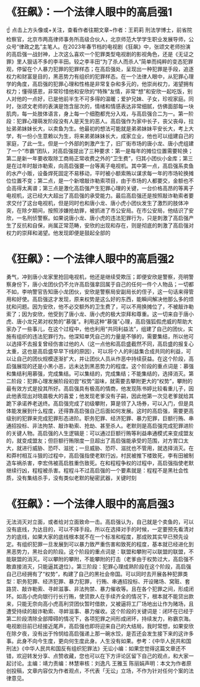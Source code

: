 # 《狂飙》：一个法律人眼中的高启强1

☝ 点击上方头像或+关注，查看作者往期文章~作者：王莉莉 刑法学博士，前省院检察官，北京市两高律师事务所高级合伙人，北京师范大学学生职业发展导师，公众号“律政之匙”主笔人。在2023年春节档的电视剧《狂飙》中，张颂文老师扮演的高启强一战封神，上次这么喜欢一个犯罪类型电视剧的影视角色，还是《无证之罪》里人狠话不多的李丰田。较之李丰田“为了杀人而杀人”简单而纯粹的变态犯罪观，停留在个人暴力犯罪的犯罪样态；在高启强处，呈现出一种犯罪是手段，追逐权力和财富是目的，黑恶势力有组织的犯罪样态。在一个法律人眼中，从犯罪心理学的角度，高启强的犯罪心理和性格是非常复杂和多元的，他崇尚权力，渴望拥有权力；懂得感恩，非常珍惜他和安欣的“特殊”友情，非常“想”和安欣一起吃饭，别人对他的一点好，已是他前半生不可多得的温暖；爱护兄妹、子女，珍视家庭。同时，张颂文老师的表演是饱含层次的，情绪和情感表达非常细腻，仿佛面部每一块肌肉，每一处肢体语言，身上每一个细胞都充分入戏，与高启强合二为一。第一阶段：犯罪心理萌发阶段没有人是天生的恶人。高启强作为家中长子，丧父丧母，拉扯弟弟妹妹长大，以卖鱼为生。他最初的想法可能就是弟弟妹妹平安长大，考上大学，有一份小生意赖以为生，将来弟弟妹妹长大，成家立业，他也可以组建自己的家庭，了此一生。但是一个外部的刺激产生了，旧厂街市场的唐小龙、唐小虎组建了一个“市霸”团队，对高启强提出了三种要求：第一是每年的摊位位置需要轮换；第二是新一年要收取除工商局正常收费之外的“卫生费”，归其小团伙小金库；第三是在过年时敲诈勒索，向高启强要一台等离子电视机。其中第一点，高启强系卖鱼的水产小贩，设备焊死固定不易移动，平时被小额索贿以谋求每一年的市场轮换摊位位置不变；第二点，是一个新增敲诈勒索项目，由于市场的人都要交，金额也不会高得太离谱；第三点是激化高启强产生犯罪心理的关键，一台价格高昂的等离子电视机，这已经大大超出了高启强的承受能力。最后高启强还是按照敲诈勒索者要求交付了这台电视机，但是同时也和唐小龙、唐小虎小团伙发生了激烈的肢体冲突，在除夕期间，按照涉嫌抢劫罪，被抓进了市公安局。在市公安局，他结识了安欣，一名刑侦警察。如果说唐小龙、唐小虎的违法犯罪行为，只是刺激了高启强产生了反抗和自保，尚属正常范畴，安欣的出现和存在，则是彻底的刺激了高启强对权力的崇拜和渴望。他发现即便是鼓起全部的

# 《狂飙》：一个法律人眼中的高启强2

勇气，冲到唐小龙家里抢回电视机，他还是继续受欺压；即便安欣是警察，亮明警察身份下，唐小龙团伙仍不允许高启强拿回属于自己的任何一件个人物品；一切都不如，李响警官告知唐小龙团伙，安欣是警察局安副局长的侄子，这一句话来得管用和好使。高启强这才发现，原来权势是这么好的东西，能瞬间解决他那么多的烦扰和问题。因为安欣，他不必交额外的卫生费了，可以不用换摊位了，不被敲诈勒索了；因为安欣，他受到了唐小龙、唐小虎的极大崇拜和尊重。这一切来自于唐小虎、唐小龙兄弟对权势的“慕强”。利用这种“慕强”心理，高启强狐假虎威的帮助大家办了一些事儿，在这个过程中，他也利用“共同利益法”，组建了自己的团伙，实施有组织的违法犯罪行为。他深知单凭自己的力量是不够的，需要集结，所以他可以选择不去报复曾经伤害过他的人（这一点他和高启盛截然不同，高启盛的报复心太重，这也是高启盛早早下线的原因），可以将个人的利益集合成共同的利益，可以让自己的团伙规模逐渐扩大，并让团伙人员从作恶中持续获益。在这个阶段，高启强展现的还是小黑小恶，远未达到黑恶势力的程度。这个阶段的重点词是：慕强和集结利用慕强，完成集结。可以集结的，完成集结；不能集结的，选择消灭。第二阶段：犯罪心理发展阶段初尝“权势”滋味，就需要去攀附更大的“权势”，攀附的最有效方式是投其所好。高启强具有极高的情商，他发现陈书婷比较看重儿子，因此他表现出对晓晨极大的喜爱；他发现老爹没有子嗣，因此他第一次见老爹就给其跪下承诺养老送终。高启强完成了初级攀附，算是领了入场券，可以入门，但是具体能发展到什么程度，还得靠高启强自己后面如何发展。这时的高启强，需要更高级别的犯罪来完成犯罪形态进阶。职务犯罪、经济犯罪、暴力犯罪，巨额行贿、串通招投标、非法拘禁、敲诈勒索、抢劫、甚至杀人。老默则是高启强完成犯罪进阶的关键人物。高启强的人生逻辑是：可以通过巨额行贿等利益串通模式来变成盟友的，就变成盟友；但巨额行贿限度一旦超出了高启强能承受的范围，对方胃口太大，就进行威胁、恐吓、滋扰；一旦威胁、恐吓、滋扰也不管用，就选择消灭。在和莽村相互斗狠的过程中，高启强指使老默行凶，村民被推下楼致死，李有田被制造车祸杀害，李宏伟被高启胜重伤致死。在和程程争权的过程中，高启强指使老默继续行凶，程程被杀害。程程斗不过高启强的一个要素就是：程程不是黑社会性质，没有集结杀手，没有类似老默的秘密武器，关键时刻

# 《狂飙》：一个法律人眼中的高启强3

无法消灭对立面，或者给对立面致命一击。高启强认为，自己就是个卖鱼的，可以没有底线，为达目的，可以不择手段。所以在选择对手的时候，一定要预先看清对方的底线，如果大家的底线根本就不在一个标准和程度，那成败其实早已预先设定。有组织犯罪一旦发展到可以暴力致严重伤害和致死的程度，基本就已经进化到黑恶势力，黑社会的阶段。这个阶段的重点词是：联盟和攀附可以联盟的联盟，不能联盟的消灭。可以攀附的攀附，不能攀附的打击（老爹由于权势过大，高启强不敢直接消灭，只能逼其退位）。第三阶段：犯罪心理成熟阶段在这个阶段，高启强自己已经拥有了“权势”，构建了自己的黑社会帝国。可以同时去开展各种犯罪类型：职务犯罪、经济犯罪、暴力犯罪， 行贿、串通招投标、开设赌场、窝赃、套路贷、敲诈勒索、寻衅滋事、非法拘禁、暴力催收等。且在各个犯罪之间，形成闭环。如高小虎向银行行长行贿，使贷款人在手续齐全的情况下，根本就不能贷出款来，只能无奈向高小虎高利贷团伙暂时借款，又被逼将工厂场地出让作为赌场，且遭受持续的敲诈勒索、寻衅滋事、暴力催收。这个阶段的关键词是：闭环在已经于第二阶段清除全部障碍的情况下，各项犯罪之间形成闭环，持续发力，称霸京海。电视剧目前已经接近尾声，高启强也即将迎来自己的大结局，我时常想，如果安欣在除夕夜，没有出于怜悯给高启强递上那一碗水饺，是否还会发生接下来的这许多事。此身不向今生度，更向何生度此身。人生没有如果。参考：《中华人民共和国刑法》《中华人民共和国反有组织犯罪法》无讼小编：如果您觉得这篇文章还不错，欢迎转发分享、点赞收藏，您也可以在下方评论区留下自己的观点，和大家一起讨论。主编：靖力责编：林慧审核：刘逸凡 王雅玉 陈丽娟声明：本文为作者原创投稿，文章内容仅为作者观点，不代表「无讼」立场，不作为针对任何个案的法律意见。

